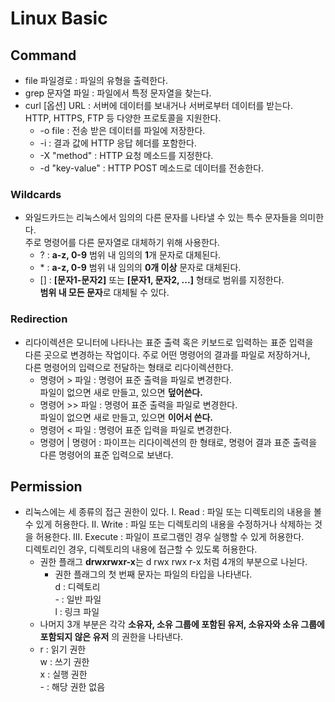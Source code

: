 # **Linux Basic**

## **Command**
- file 파일경로 : 파일의 유형을 출력한다.
- grep 문자열 파일 : 파일에서 특정 문자열을 찾는다.
- curl [옵션] URL : 서버에 데이터를 보내거나 서버로부터 데이터를 받는다.  
  HTTP, HTTPS, FTP 등 다양한 프로토콜을 지원한다.
  - \-o file : 전송 받은 데이터를 파일에 저장한다.
  - \-i : 결과 값에 HTTP 응답 헤더를 포함한다.
  - \-X "method" : HTTP 요청 메소드를 지정한다.
  - \-d "key-value" : HTTP POST 메소드로 데이터를 전송한다.

### **Wildcards**
- 와일드카드는 리눅스에서 임의의 다른 문자를 나타낼 수 있는 특수 문자들을 의미한다.  
  주로 명령어를 다른 문자열로 대체하기 위해 사용한다.
  - ? : **a-z, 0-9** 범위 내 임의의 **1**개 문자로 대체된다.
  - \* : **a-z, 0-9** 범위 내 임의의 **0개 이상** 문자로 대체된다.
  - [] : **[문자1-문자2]** 또는 **[문자1, 문자2, ...]** 형태로 범위를 지정한다.  
	**범위 내 모든 문자**로 대체될 수 있다.

### **Redirection**
- 리다이렉션은 모니터에 나타나는 표준 출력 혹은 키보드로 입력하는 표준 입력을  
  다른 곳으로 변경하는 작업이다. 주로 어떤 명령어의 결과를 파일로 저장하거나,  
  다른 명령어의 입력으로 전달하는 형태로 리다이렉션한다.
  - 명령어 > 파일 : 명령어 표준 출력을 파일로 변경한다.  
	파일이 없으면 새로 만들고, 있으면 **덮어쓴다.**
  - 명령어 >> 파일 : 명령어 표준 출력을 파일로 변경한다.  
	파일이 없으면 새로 만들고, 있으면 **이어서 쓴다.**
  - 명령어 < 파일 : 명령어 표준 입력을 파일로 변경한다.
  - 명령어 | 명령어 : 파이프는 리다이렉션의 한 형태로, 명령어 결과 표준 출력을  
	다른 명령어의 표준 입력으로 보낸다.

## **Permission**
- 리눅스에는 세 종류의 접근 권한이 있다.
  I. Read : 파일 또는 디렉토리의 내용을 볼 수 있게 허용한다.
  II. Write : 파일 또는 디렉토리의 내용을 수정하거나 삭제하는 것을 허용한다.
	III. Execute : 파일이 프로그램인 경우 실행할 수 있게 허용한다.  
	디렉토리인 경우, 디렉토리의 내용에 접근할 수 있도록 허용한다.
	- 권한 플래그 **drwxrwxr-x**는 d rwx rwx r-x 처럼 4개의 부분으로 나뉜다.
	  - 권한 플래그의 첫 번째 문자는 파일의 타입을 나타낸다.  
			d : 디렉토리  
			\- : 일반 파일  
			l : 링크 파일
    - 나머지 3개 부분은 각각 **소유자, 소유 그룹에 포함된 유저, 소유자와 소유 그룹에 포함되지 않은 유저**
			의 권한을 나타낸다.
    - r : 읽기 권한  
		  w : 쓰기 권한  
  	  x : 실행 권한  
			\- : 해당 권한 없음










